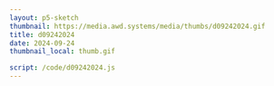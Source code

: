 ```yaml
---
layout: p5-sketch
thumbnail: https://media.awd.systems/media/thumbs/d09242024.gif
title: d09242024
date: 2024-09-24
thumbnail_local: thumb.gif

script: /code/d09242024.js
---
```

